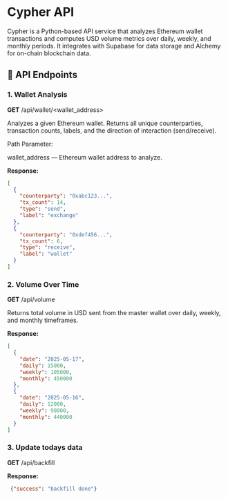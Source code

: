 # Cypher API

Cypher is a Python-based API service that analyzes Ethereum wallet transactions and computes USD volume metrics over daily, weekly, and monthly periods. It integrates with Supabase for data storage and Alchemy for on-chain blockchain data.

## 📌 API Endpoints


### 1. Wallet Analysis
**GET** /api/wallet/<wallet_address>

Analyzes a given Ethereum wallet. Returns all unique counterparties, transaction counts, labels, and the direction of interaction (send/receive).

Path Parameter:

wallet_address — Ethereum wallet address to analyze.

**Response:**
```json
[
  {
    "counterparty": "0xabc123...",
    "tx_count": 14,
    "type": "send",
    "label": "exchange"
  },
  {
    "counterparty": "0xdef456...",
    "tx_count": 6,
    "type": "receive",
    "label": "wallet"
  }
]

```


### 2. Volume Over Time
**GET** /api/volume

Returns total volume in USD sent from the master wallet over daily, weekly, and monthly timeframes.

**Response:**

```json
[
  {
    "date": "2025-05-17",
    "daily": 15000,
    "weekly": 105000,
    "monthly": 450000
  },
  {
    "date": "2025-05-16",
    "daily": 12000,
    "weekly": 98000,
    "monthly": 440000
  }
]
```

### 3. Update todays data

**GET** /api/backfill

**Response:**

```json
 {"success": "backfill done"}
```
